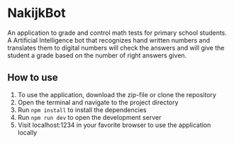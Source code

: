 # NakijkBot
An application to grade and control math tests for primary school students. A Artificial Intelligence bot that recognizes hand written numbers and translates them to digital numbers will check the answers and will give the student a grade based on the number of right answers given.

## How to use
1. To use the application, download the zip-file or clone the repository
2. Open the terminal and navigate to the project directory
3. Run `npm install` to install the dependencies
4. Run `npm run dev` to open the development server
5. Visit localhost:1234 in your favorite browser to use the application locally
